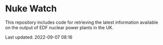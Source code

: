 # Nuke Watch

This repository includes code for retrieving the latest information available on the output of EDF nuclear power plants in the UK.

Last updated: 2022-09-07 08:16